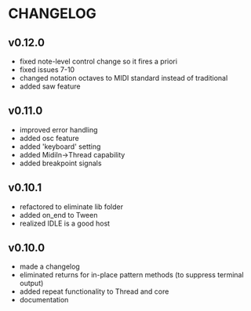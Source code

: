CHANGELOG
=========

## v0.12.0
- fixed note-level control change so it fires a priori
- fixed issues 7-10
- changed notation octaves to MIDI standard instead of traditional
- added saw feature

## v0.11.0
- improved error handling
- added osc feature
- added 'keyboard' setting
- added MidiIn->Thread capability
- added breakpoint signals

## v0.10.1
- refactored to eliminate lib folder
- added on_end to Tween
- realized IDLE is a good host

## v0.10.0
- made a changelog
- eliminated returns for in-place pattern methods (to suppress terminal output)
- added repeat functionality to Thread and core
- documentation